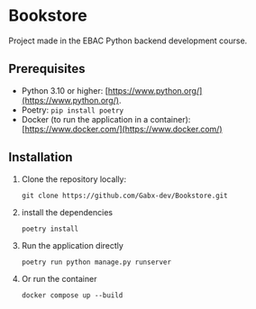 # Bookstore
Project made in the EBAC Python backend development course.
## Prerequisites
* Python 3.10 or higher: [https://www.python.org/](https://www.python.org/).
* Poetry: `pip install poetry`
* Docker (to run the application in a container): [https://www.docker.com/](https://www.docker.com/)
## Installation
1. Clone the repository locally:

    `git clone https://github.com/Gabx-dev/Bookstore.git`

2. install the dependencies

    `poetry install`

3. Run the application directly

    `poetry run python manage.py runserver`

5. Or run the container

    `docker compose up --build`